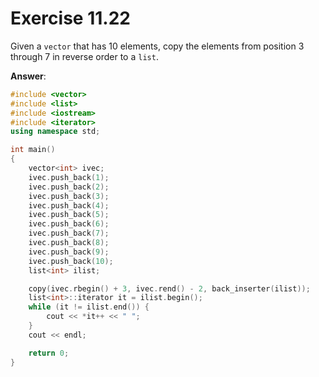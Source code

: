 # Exercise 11.22

Given a `vector` that has 10 elements, copy the elements from position 3 through 7 in reverse order to a `list`.

**Answer**:

```cpp
#include <vector>
#include <list>
#include <iostream>
#include <iterator>
using namespace std;

int main()
{
    vector<int> ivec;
    ivec.push_back(1);
    ivec.push_back(2);
    ivec.push_back(3);
    ivec.push_back(4);
    ivec.push_back(5);
    ivec.push_back(6);
    ivec.push_back(7);
    ivec.push_back(8);
    ivec.push_back(9);
    ivec.push_back(10);
    list<int> ilist;

    copy(ivec.rbegin() + 3, ivec.rend() - 2, back_inserter(ilist));
    list<int>::iterator it = ilist.begin();
    while (it != ilist.end()) {
        cout << *it++ << " ";
    }
    cout << endl;

    return 0;
}
```